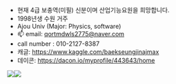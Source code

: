 -   현재 4급 보충역(미필) 신분이며 산업기능요원을 희망합니다.
-   1998년생 수원 거주
-   Ajou Univ (Major: Physics, software)
- 📫 email: qortmdwls2775@naver.com
-    call number : 010-2127-8387
-    캐글: https://www.kaggle.com/baekseungjinajmax
-    데이콘: https://dacon.io/myprofile/443643/home


<img src="https://img.shields.io/badge/VBA-FCC624?style=for-the-badge&logo=Microsoft Excel&logoColor=black"><img src="https://img.shields.io/badge/Python-3776AB?style=for-the-badge&logo=Python&logoColor=white">
<!---
ajoumax/ajoumax is a ✨ special ✨ repository because its `README.md` (this file) appears on your GitHub profile.
You can click the Preview link to take a look at your changes.
--->
